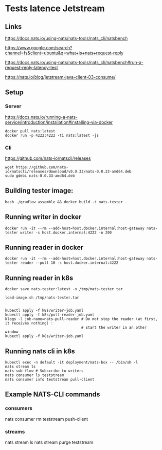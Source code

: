 # Tests latence Jetstream

## Links


https://docs.nats.io/using-nats/nats-tools/nats_cli/natsbench

https://www.google.com/search?channel=fs&client=ubuntu&q=what+is+nats+request-reply

https://docs.nats.io/using-nats/nats-tools/nats_cli/natsbench#run-a-request-reply-latency-test

https://nats.io/blog/jetstream-java-client-03-consume/

## Setup


### Server

https://docs.nats.io/running-a-nats-service/introduction/installation#installing-via-docker

	docker pull nats:latest
	docker run -p 4222:4222 -ti nats:latest -js


### Cli

https://github.com/nats-io/natscli/releases

	wget https://github.com/nats-io/natscli/releases/download/v0.0.33/nats-0.0.33-amd64.deb
	sudo gdebi nats-0.0.33-amd64.deb 


## Building tester image:

	bash ./gradlew assemble && docker build -t nats-tester .


## Running writer in docker

	docker run -it --rm --add-host=host.docker.internal:host-gateway nats-tester writer -s host.docker.internal:4222 -n 200


## Running reader in docker

	docker run -it --rm --add-host=host.docker.internal:host-gateway nats-tester reader --pull 10 -s host.docker.internal:4222

## Running reader in k8s

	docker save nats-tester:latest -o /tmp/nats-tester.tar

	load-image.sh /tmp/nats-tester.tar


	kubectl apply -f k8s/writer-job.yaml 
	kubectl apply -f k8s/pull-reader-job.yaml 
	klogs -l job-name=nats-pull-reader # Do not stop the reader (at first, it receives nothing) : 
									   # start the writer in an other window
	kubectl apply -f k8s/writer-job.yaml  


## Running nats cli in k8s

	kubectl exec -n default -it deployment/nats-box -- /bin/sh -l
	nats stream ls
	nats sub flow # Subscribe to writers
	nats consumer ls teststream
	nats consumer info teststream pull-client




## Example NATS-CLI commands

### consumers

 nats consumer rm teststream push-client

### streams
 nats stream ls
 nats stream purge teststream


